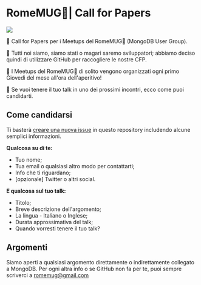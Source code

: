 # RomeMUG🌿| Call for Papers

[![](https://img.shields.io/badge/submit-cfp-yellow.svg)](https://github.com/RomeMUG/cfp/issues/new?assignees=RomeMUG&labels=call+for+paper&template=romemug-meetup.md&title=Titolo+del+tuo+talk)

📣 Call for Papers per i Meetups del RomeMUG🌿 (MongoDB User Group).

🐙 Tutti noi siamo, siamo stati o magari saremo sviluppatori; abbiamo deciso quindi di utilizzare GitHub per raccogliere le nostre CFP.

🍺 I Meetups del RomeMUG🌿 di solito vengono organizzati ogni primo Giovedì del mese all'ora dell'aperitivo!

🙌 Se vuoi tenere il tuo talk in uno dei prossimi incontri, ecco come puoi candidarti.

## Come candidarsi

Ti basterà [creare una nuova issue](https://github.com/RomeMUG/cfp/issues/new?assignees=RomeMUG&labels=call+for+paper&template=romemug-meetup.md&title=Titolo+del+tuo+talk) in questo repository includendo alcune semplici informazioni.

**Qualcosa su di te:**

- Tuo nome;
- Tua email o qualsiasi altro modo per contattarti;
- Info che ti riguardano;
- [opzionale] Twitter o altri social.

**E qualcosa sul tuo talk:**

- Titolo;
- Breve descrizione dell'argomento;
- La lingua - Italiano o Inglese;
- Durata approssimativa del talk;
- Quando vorresti tenere il tuo talk?

## Argomenti

Siamo aperti a qualsiasi argomento direttamente o indirettamente collegato a MongoDB.
Per ogni altra info o se GitHub non fa per te, puoi sempre scriverci a [romemug@gmail.com](mailto:romemug@gmail.com) 

